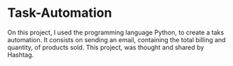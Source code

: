# Task-Automation
On this project, I used the programming language Python, to create a taks automation. It consists on sending an email, containing the total billing and quantity, of products sold. This project, was thought and shared by Hashtag.
